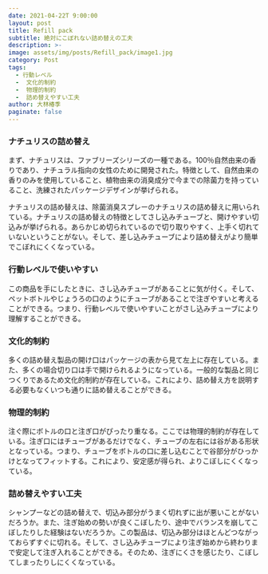 ```yaml
---
date: 2021-04-22T 9:00:00
layout: post
title: Refill pack
subtitle: 絶対にこぼれない詰め替えの工夫
description: >-
image: assets/img/posts/Refill_pack/image1.jpg
category: Post
tags: 
  - 行動レベル
  -  文化的制約
  -  物理的制約
  -  詰め替えやすい工夫
author: 大林椿季
paginate: false
---
```


### ナチュリスの詰め替え
まず、ナチュリスは、ファブリーズシリーズの一種である。100％自然由来の香りであり、ナチュラル指向の女性のために開発された。特徴として、自然由来の香りのみを使用していること、植物由来の消臭成分で今までの除菌力を持っていること、洗練されたパッケージデザインが挙げられる。

ナチュリスの詰め替えは、除菌消臭スプレーのナチュリスの詰め替えに用いられている。ナチュリスの詰め替えの特徴としてさし込みチューブと、開けやすい切込みが挙げられる。あらかじめ切られているので切り取りやすく、上手く切れていないということがない。そして、差し込みチューブにより詰め替えがより簡単でこぼれにくくなっている。

### 行動レベルで使いやすい
この商品を手にしたときに、さし込みチューブがあることに気が付く。そして、ペットボトルやじょうろの口のようにチューブがあることで注ぎやすいと考えることができる。つまり、行動レベルで使いやすいことがさし込みチューブにより理解することができる。

### 文化的制約
多くの詰め替え製品の開け口はパッケージの表から見て左上に存在している。また、多くの場合切り口は手で開けられるようになっている。一般的な製品と同じつくりであるため文化的制約が存在している。これにより、詰め替え方を説明する必要もなくいつも通りに詰め替えることができる。

### 物理的制約
注ぐ際にボトルの口と注ぎ口がぴったり重なる。ここでは物理的制約が存在している。注ぎ口にはチューブがあるだけでなく、チューブの左右には谷がある形状となっている。つまり、チューブをボトルの口に差し込むことで谷部分がひっかけとなってフィットする。これにより、安定感が得られ、よりこぼしにくくなっている。

### 詰め替えやすい工夫
 シャンプーなどの詰め替えで、切込み部分がうまく切れずに出が悪いことがないだろうか。また、注ぎ始めの勢いが良くこぼしたり、途中でバランスを崩してこぼしたりした経験はないだろうか。この製品は、切込み部分はほとんどつながっておらずすぐに切れる。そして、さし込みチューブにより注ぎ始めから終わりまで安定して注ぎ入れることができる。そのため、注ぎにくさを感じたり、こぼしてしまったりしにくくなっている。
